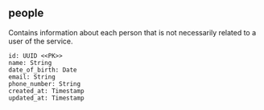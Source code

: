 ## people

Contains information about each person that is not necessarily related
to a user of the service.

```
id: UUID <<PK>>
name: String                        
date_of_birth: Date
email: String
phone_number: String
created_at: Timestamp
updated_at: Timestamp
```